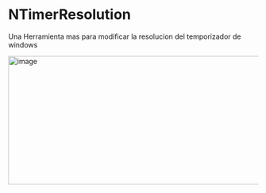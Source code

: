 # NTimerResolution
Una Herramienta mas para modificar la resolucion del temporizador de windows

<img width="1026" height="260" alt="image" src="https://github.com/user-attachments/assets/1426e41a-ce6e-4fa3-937b-082b5a57d71e" />

